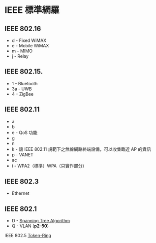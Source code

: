 # IEEE 標準網羅

## IEEE 802.16

* d - Fixed WiMAX
* e - Mobile WiMAX
* m - MIMO
* j - Relay

## IEEE 802.15.

* 1 - Bluetooth
* 3a - UWB
* 4 - ZigBee

## IEEE 802.11

*   a
*   b
*   e - QoS 功能
*   g
*   n
*   k - 讓 IEEE 802.11 規範下之無線網路終端設備，可以收集臨近 AP 的資訊
*   p - VANET
*   ac
*   i - WPA2（標準）WPA（只實作部分）

## IEEE 802.3

* Ethernet

## IEEE 802.1

*   D - [Spanning Tree Algorithm](https://goo.gl/nlteML)
*   Q - VLAN (**p2-50**)

IEEE 802.5 [Token-Ring](https://goo.gl/9bXAHH)